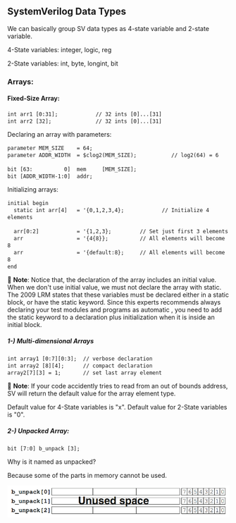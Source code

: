 ## SystemVerilog Data Types

We can basically group SV data types as 4-state variable and 2-state variable.

4-State variables: integer, logic, reg

2-State variables: int, byte, longint, bit

### Arrays:

#### Fixed-Size Array:

```
int arr1 [0:31];            // 32 ints [0]...[31]
int arr2 [32];              // 32 ints [0]...[31] 
```

Declaring an array with parameters:

```
parameter MEM_SIZE    = 64;
parameter ADDR_WIDTH  = $clog2(MEM_SIZE);           // log2(64) = 6

bit [63:          0]  mem     [MEM_SIZE];
bit [ADDR_WIDTH-1:0]  addr;
```

Initializing arrays:
```
initial begin
  static int arr[4]   = '{0,1,2,3,4};            // Initialize 4 elements
  
  arr[0:2]            = '{1,2,3};         // Set just first 3 elements
  arr                 = '{4{8}};          // All elements will become 8
  arr                 = '{default:8};     // All elements will become 8
end
```

:memo: **Note**: Notice that, the declaration of the array includes an initial value. When we don't use initial value, we must not declare the array with static. The 2009 LRM states that these variables must be declared either in a static block, or have the static keyword. Since this experts recommends always declaring your test modules and programs as automatic , you need to add the static keyword to a declaration plus initialization when it is inside an initial block.

##### 1-) Multi-dimensional Arrays

```
int array1 [0:7][0:3];  // verbose declaration
int array2 [8][4];      // compact declaration
array2[7][3] = 1;       // set last array element
```

:memo: **Note**: If your code accidently tries to read from an out of bounds address, SV will return the default value for the array element type.

Default value for 4-State variables is "x".
Default value for 2-State variables is "0".

##### 2-) Unpacked Array:

```
bit [7:0] b_unpack [3];
```

Why is it named as unpacked?

Because some of the parts in memory cannot be used.

![](images/unpacked_array.png)

